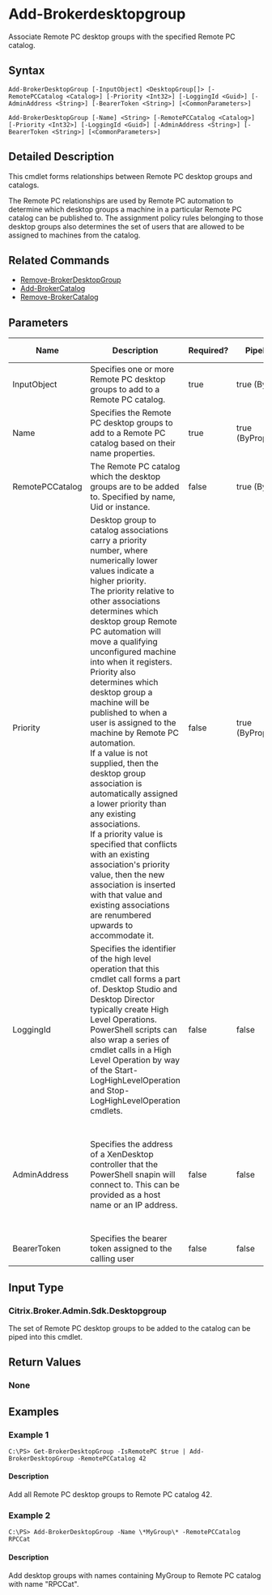 ﻿
# Add-Brokerdesktopgroup
Associate Remote PC desktop groups with the specified Remote PC catalog.
## Syntax
```
Add-BrokerDesktopGroup [-InputObject] <DesktopGroup[]> [-RemotePCCatalog <Catalog>] [-Priority <Int32>] [-LoggingId <Guid>] [-AdminAddress <String>] [-BearerToken <String>] [<CommonParameters>]

Add-BrokerDesktopGroup [-Name] <String> [-RemotePCCatalog <Catalog>] [-Priority <Int32>] [-LoggingId <Guid>] [-AdminAddress <String>] [-BearerToken <String>] [<CommonParameters>]
```
## Detailed Description
This cmdlet forms relationships between Remote PC desktop groups and catalogs.

The Remote PC relationships are used by Remote PC automation to determine which desktop groups a machine in a particular Remote PC catalog can be published to. The assignment policy rules belonging to those desktop groups also determines the set of users that are allowed to be assigned to machines from the catalog.


## Related Commands

* [Remove-BrokerDesktopGroup](../Remove-BrokerDesktopGroup/)
* [Add-BrokerCatalog](../Add-BrokerCatalog/)
* [Remove-BrokerCatalog](../Remove-BrokerCatalog/)
## Parameters
| Name   | Description | Required? | Pipeline Input | Default Value |
| --- | --- | --- | --- | --- |
| InputObject | Specifies one or more Remote PC desktop groups to add to a Remote PC catalog. | true | true (ByValue) |  |
| Name | Specifies the Remote PC desktop groups to add to a Remote PC catalog based on their name properties. | true | true (ByPropertyName) |  |
| RemotePCCatalog | The Remote PC catalog which the desktop groups are to be added to. Specified by name, Uid or instance. | false | true (ByValue) |  |
| Priority | Desktop group to catalog associations carry a priority number, where numerically lower values indicate a higher priority.<br>The priority relative to other associations determines which desktop group Remote PC automation will move a qualifying unconfigured machine into when it registers. Priority also determines which desktop group a machine will be published to when a user is assigned to the machine by Remote PC automation.<br>If a value is not supplied, then the desktop group association is automatically assigned a lower priority than any existing associations.<br>If a priority value is specified that conflicts with an existing association's priority value, then the new association is inserted with that value and existing associations are renumbered upwards to accommodate it. | false | true (ByPropertyName) | See description |
| LoggingId | Specifies the identifier of the high level operation that this cmdlet call forms a part of. Desktop Studio and Desktop Director typically create High Level Operations. PowerShell scripts can also wrap a series of cmdlet calls in a High Level Operation by way of the Start-LogHighLevelOperation and Stop-LogHighLevelOperation cmdlets. | false | false |  |
| AdminAddress | Specifies the address of a XenDesktop controller that the PowerShell snapin will connect to. This can be provided as a host name or an IP address. | false | false | Localhost. Once a value is provided by any cmdlet, this value will become the default. |
| BearerToken | Specifies the bearer token assigned to the calling user | false | false |  |

## Input Type

### Citrix.Broker.Admin.Sdk.Desktopgroup
The set of Remote PC desktop groups to be added to the catalog can be piped into this cmdlet.
## Return Values

### None

## Examples

### Example 1
```
C:\PS> Get-BrokerDesktopGroup -IsRemotePC $true | Add-BrokerDesktopGroup -RemotePCCatalog 42
```
#### Description
Add all Remote PC desktop groups to Remote PC catalog 42.
### Example 2
```
C:\PS> Add-BrokerDesktopGroup -Name \*MyGroup\* -RemotePCCatalog RPCCat
```
#### Description
Add desktop groups with names containing MyGroup to Remote PC catalog with name "RPCCat".
